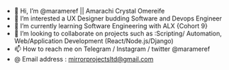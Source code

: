 - 👋 Hi, I’m @marameref || Amarachi Crystal Omereife
- 👀 I’m interested a UX Designer budding Software and Devops Engineer
- 🌱 I’m currently learning Software Engineering with ALX {Cohort 9}
- 💞️ I’m looking to collaborate on projects such as :Scripting/ Automation, Web/Application Development (React/Node.js/Django)
- 📫 How to reach me on Telegram / Instagram / twitter  @marameref
- @ Email address : mirrorprojectsltd@gmail.com

<!---
marameref/marameref is a ✨ special ✨ repository because its `README.md` (this file) appears on your GitHub profile.
You can click the Preview link to take a look at your changes.
--->
